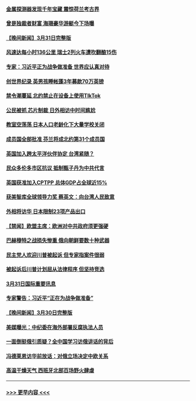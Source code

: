 #### [金属探测器发现千年宝藏 震惊荷兰考古界](../pages/prog202/a103680838.md?t=04011243) 
#### [曾是独裁者财富 海珊豪华游艇今下场曝](../pages/prog202/a103680832.md?t=04011243) 
#### [【晚间新闻】3月31日完整版](../pages/prog202/a103680727.md?t=04011243) 
#### [风速达每小时136公里 瑞士2列火车遭吹翻酿15伤](../pages/prog202/a103680752.md?t=04011243) 
#### [专家：习近平正为战争做准备 世界应认真对待](../pages/prog202/a103680722.md?t=04011243) 
#### [创世界纪录 英男孩睡帐蓬3年募款70万英镑](../pages/prog202/a103680237.md?t=04011243) 
#### [禁令潮蔓延 北约禁止在设备上使用TIkTok](../pages/prog202/a103680630.md?t=04011243) 
#### [公民被抓 芯片制裁 日外相访中时间尴尬](../pages/prog202/a103680628.md?t=04011243) 
#### [教室空荡荡 日本人口老龄化下大量学校关闭](../pages/prog202/a103680625.md?t=04011243) 
#### [成员国全部批准 芬兰将成北约第31个成员国](../pages/prog202/a103680622.md?t=04011243) 
#### [英国加入跨太平洋伙伴协定 台湾紧随？](../pages/prog202/a103680623.md?t=04011243) 
#### [民众多伦多市区抗议 抵制甄子丹为中共代言](../pages/prog202/a103680580.md?t=04011243) 
#### [英国获准加入CPTPP 总体GDP占全球近15%](../pages/prog202/a103680467.md?t=04011243) 
#### [获美智库全球领导力奖 蔡英文：向台湾人民致意](../pages/prog202/a103680463.md?t=04011243) 
#### [外相将访华 日本限制23项产品出口](../pages/prog202/a103680468.md?t=04011243) 
#### [【禁闻】欧盟主席：欧洲对中共政府须更强硬](../pages/prog202/a103680407.md?t=04011243) 
#### [巴赫穆特之战损失惨重 俄向朝鲜要数十种武器](../pages/prog202/a103680234.md?t=04011243) 
#### [民主党人欢迎川普被起诉 但专家指案件很弱](../pages/prog202/a103680228.md?t=04011243) 
#### [被起诉后川普计划屈从法律程序 但坚持竞选](../pages/prog202/a103680239.md?t=04011243) 
#### [3月31日国际重要讯息](../pages/prog202/a103680220.md?t=04011243) 
#### [专家警告：习近平“正在为战争做准备”](../pages/prog202/a103680127.md?t=04011243) 
#### [【晚间新闻】3月30日完整版](../pages/prog202/a103680062.md?t=04011243) 
#### [美媒曝光：中纪委在海外部署反腐执法人员](../pages/prog202/a103680070.md?t=04011243) 
#### [一面倒挺俄引质疑？全中国学习访俄讲话的背后](../pages/prog202/a103680073.md?t=04011243) 
#### [冯德莱恩访华前放话：对俄立场决定中欧关系](../pages/prog202/a103679965.md?t=04011243) 
#### [高温干燥天气 西班牙北部百场野火肆虐](../pages/prog202/a103679958.md?t=04011243) 

----
#### [ >>> 更早内容 <<< ](../indexes/prog202-earlier.md)
